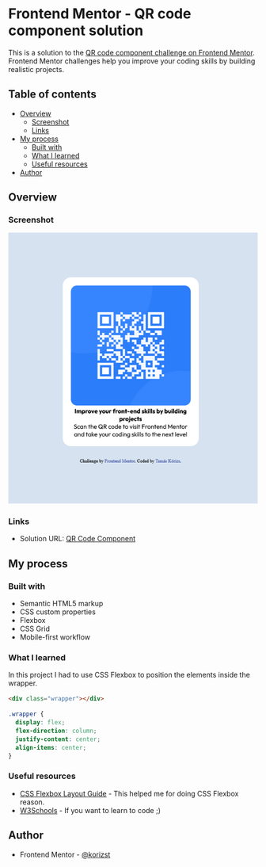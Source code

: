 # Frontend Mentor - QR code component solution

This is a solution to the [QR code component challenge on Frontend Mentor](https://www.frontendmentor.io/challenges/qr-code-component-iux_sIO_H). Frontend Mentor challenges help you improve your coding skills by building realistic projects.

## Table of contents

- [Overview](#overview)
  - [Screenshot](#screenshot)
  - [Links](#links)
- [My process](#my-process)
  - [Built with](#built-with)
  - [What I learned](#what-i-learned)
  - [Useful resources](#useful-resources)
- [Author](#author)

## Overview

### Screenshot

![Screenshot](images/screenshot.png "Screenshot")

### Links

- Solution URL: [QR Code Component](https://qr-code-component-murex-seven.vercel.app/ "QR Code Component")

## My process

### Built with

- Semantic HTML5 markup
- CSS custom properties
- Flexbox
- CSS Grid
- Mobile-first workflow

### What I learned

In this project I had to use CSS Flexbox to position the elements inside the wrapper.

```html
<div class="wrapper"></div>
```

```css
.wrapper {
  display: flex;
  flex-direction: column;
  justify-content: center;
  align-items: center;
}
```

### Useful resources

- [CSS Flexbox Layout Guide](https://css-tricks.com/snippets/css/a-guide-to-flexbox/ "CSS Flexbox Layout Guide") - This helped me for doing CSS Flexbox reason.
- [W3Schools](https://www.w3schools.com/ "W3Schools") - If you want to learn to code ;)

## Author

- Frontend Mentor - [@korizst](https://www.frontendmentor.io/profile/korizst "Tamás Kórizs")
